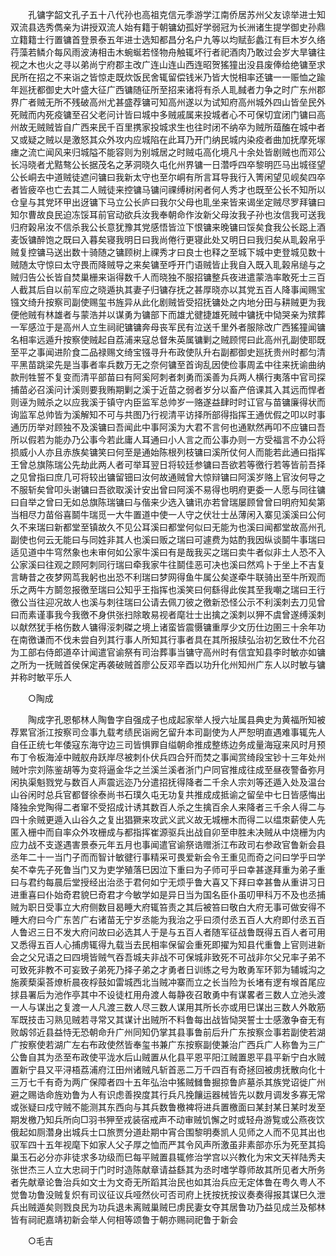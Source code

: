 <!-- { "loadSidebar": true } -->
　　孔镛字韶文孔子五十八代孙也高祖克信元季游学江南侨居苏州父友谅举进士知双流县选秀儁亲为讲授双流人始有籍于朝镛幼孤好学弱冠为长洲诸生提学御史孙鼎立籍籍士行置镛首登景泰五年进士选知都昌分名户九等以均赋彭蠡江有巨木岁久络荇藻若鳞介每风雨波涛相击木蜿蜒若怪物舟触辄坏行者祀酒肉乃敢过会岁大旱镛往视之木也火之寻以弟尚宁府郡主改广连山连山西连昭贺猺獞出没县废俸给绝镛至求民所在招之不来诣之皆惊走既炊饭民舍辄留偿钱米乃皆大悦相率还镛一一赈恤之踰年廵抚都御史大叶盛大征广西镛随征所至招来诸将有杀人耴馘者力争之时广东州郡界广者贼无所不残破高州尤甚盛荐镛可知高州遂以为试知府高州城外四山皆垒民外死贼而内死疫镛至召父老问计皆曰城中多贼戚属来投城者心不可保切宜闭门镛曰高州故无贼贼皆自广西来民千百里携家投城求生也往时闭不纳卒为贼所葅醢在城中者又或疑之贼以是激怒其众外攻内应城陷在此耳乃开门纳民城内染疫者曲加抚摩死塜瘗之流亡闻风来归城隘不能容则为别城居之时贼屯高化境凡十余处皆剧贼也而邓公长冯晓者尤黠骜公长据茂名之茅洞晓久屯化州界镛一日濳呼四卒黎明匹马出城径望公长峒去中道贼徒遮问镛曰我新太守也至尔峒有所言耳导我行入箐闲望见岘矣四卒者皆疲卒也亡去其二人贼徒来控镛马镛问祼缚树闲者何人秀才也既至公长不知所以仓皇与其党环甲出迓镛下马立公长庐曰我尔父母也耴坐来皆来谒坐定贼尽罗拜镛曰知尔曹故良民迫冻馁耳前官动欲兵汝我奉朝命作汝新父母汝我子孙也汝信我可送我归府榖帛汝不信杀我公长意犹豫其党感悟皆泣下恨镛来晚镛曰馁矣食我公长跽上酒麦饭镛醉饱之既曰入暮矣寝我明日曰我尚倦行更寝此处又明日曰我归矣从耴榖帛乎贼复控镛马送出数十骑随之镛顾树上祼秀才曰良士也释之至城下城中吏登城见数十贼随太守惊曰太守畏而降贼导之来矣镛至呼开门语贼皆止我自入既入耴榖帛缒与之贼归告公长皆自焚巢栅来诣得数千人而晓独不服招镛整兵夜进遣蒙浩率敢死士三百人截其后自以前军应之晓遁执其妻子归镛存抚之甚厚晓亦以其党五百人降事闻赐宝镪文绮升按察司副使赐玺书旌异从此化剧贼皆受招抚镛处之内地分田与耕贼更为我便他贼有林雄者与蒙浩并以谋勇为镛部下而雄尤徤捷雄死贼中镛抚中恸哭亲为殡葬一军感泣于是高州人立生祠祀镛镛奔母丧军民有泣送千里外者服除改广西猺獞闻镛名相率远遁升按察使贼起自荔浦来寇总督朱英属镛剿之贼顾愕曰此高州孔副使耶既至平之事闻进阶食二品禄赐文绮宝镪寻升布政使队升右副都御史廵抚贵州时都匀清平黑苗跳梁先是当事者率兵数万无之奈何镛至首询乱因使俭事周孟中往来抚谕曲纳款刑牲誓不复变而清平部苗曰有阿奚阿刺者刺勇而溪善为兵两人横行夷落中官司探捕苗必召溪问计溪则要我贿期剿之溪于近苗之弱者岁分以畜产倍课其入其远而悍者则诬为贼杀之以应我溪于镇守内臣监军总帅岁一赂遂益肆时时讧官与苗镛廉得状而询监军总帅皆为溪解知不可与共图乃行视清平访择所部得指挥王通优假之叩以时事通历历举对顾独不及溪镛曰吾闻此中事阿溪为大君不言何也通默然再叩不应镛曰吾所以假若为能办乃公事今若此庸人耳通曰小人言之而公事办则一方受福言不办公将损威小人亦且赤族矣镛笑曰何至是通始陈根列枝镛曰溪所仗何人而能若此通曰指挥王曾总旗陈瑞公先劫此两人者可举耳翌日将较廷参镛曰吾欲若等徼行若等皆前吾择之见曾指曰庶几可将较出镛留钿曰汝何故通贼曾大惊辩镛曰阿溪岁赂上官汝何导之不服斩矣曾叩头谢镛曰吾欲取溪计安出曾曰阿溪不易得也明府更委一人愿与同往镛曰自举之曾曰无如总旗陈瑞镛曰与偕来少选入镛讯亦若曾瑞屡顾曾曾曰明府知矣第当相尽力苗俗喜鬬牛瑞觅一大牛置道中使一人守之伏壮士丛薄闲入寨见溪溪曰公何久不来瑞曰新都堂至镇故久不见公耳溪曰都堂何似曰无能为也溪曰闻都堂故高州孔副使也何云无能曰与同姓非其人也溪曰贩之瑞曰可遽费为姑酌我因纵谈鬬牛事瑞曰适见道中牛穹然象也未审何如公家牛溪曰有是哉我买之瑞曰卖牛者似非土人恐不入公家溪曰往观之顾阿刺同行瑞曰牵我家牛往鬬佳恶可决也溪曰然鸡卜于坐上不吉复言畴昔之夜梦网茑我躬也出恐不利瑞曰梦网得鱼牛属公矣遂牵牛联骑出至牛所观而乐之两牛方鬬忽报徼至瑞曰公知乎王指挥也溪笑曰何繇得此俟其至我嘲之瑞曰王行徼公当往迎况故人也溪与刺往瑞曰公请去佩刀彼之徼新恐怪公示不利溪刺去刀见曾曰而素谨事我今我徼不身供张扫除敢易视者麾壮士出擒之溪刺以狎不虞曾遂缚溪刺以献然犹手格伤数人镛得浽刺磔之境上诸蛮皆震慑镛重厚少文历仕边圉三十余年功在南徼谦而不伐未尝自列其行事人所知其行事者具在其所报牍弘治初乞致仕不允召为工部右侍郎道卒计闻遣官谕祭有司治葬事当镛守高州时有信宜知县李时敏亦如镛之所为一抚贼首侯保定再袭破贼首廖公反邓辛酉以功升化州知州广东人以时敏与镛并称时敏平乐人 

　　○陶成 

　　陶成字孔恩郁林人陶鲁字自强成子也成起家举人授六址属县典史为黄福所知被荐累官浙江按察司佥事九载考绩民诣阙乞留升本司副使为人严恕明直遇难事辄先人自任正统七年倭寇东海守边三司皆惧罪自缢朝命推成整练边务成量海寇来风时月预布丁令板海淖中贼舣舟跃岸尽被刺仆伏兵四合歼而焚之事闻赏绮段宝钞十三年处州贼叶宗刘陈鉴胡等为变将逼金华之兰溪兰溪者浙门户同官推成往成至昼夜警备弥月闲执渠魁戮党与数百人声震远迩乃分遣招抚得降者二千余人宗刘等还遁入处及温台山谷闲时总兵官都督徐泰尚书石璞久屯无功复共推成成抵谕之留垒中七日皆感悔出降独余党陶得二者窜不受招成计诱其数百人杀之生擒百余人来降者三千余人得二与四十余贼更遁入山谷久之复出猖獗来攻武义武义故无城栅木而得二以缊朿薪使人先匿入栅中而自率众外攻栅成与都指挥崔源驱兵出战自卯至申胜未决贼从中烧栅为内应力战不支遂遇害景泰元年五月也事闻遣官谕祭诰赠浙江布政司右参政官鲁新会县丞年二十一当门子而而智计敏徤行事精采可畏爱新会令王重见而奇之问曰学乎曰学矣不幸先子死鲁当门又为吏学殖落巳因泣下重曰为子师可乎曰幸甚遂拜重为弟子重曰与君约每晨后堂授经出治丞于君何如宁无烦乎鲁大喜又下拜曰幸甚鲁从重讲习日进重喜曰仆始奇君貌巳奇君才今敏学如是异日当为国名臣仆虽叨甲科万不及也丞捕贼为职日受事立大府侧数目曷睡大府辄笞责之其后被笞曰敬白大府无事可做安得不睡大府曰今广东苦广右诸苗无宁岁丞能为我治之乎曰须付丞五百人大府即付丞五百人鲁迟三日不发大府问故曰必选其人于是与五百人者随军征战鲁既得五百人者可用又悉得五百人心捕虏辄得九载当去民相率保留会重死即擢为知县代重鲁上官则进新会之父兄语之曰四境皆贼气吞吾城夫非战不可保城非致死不可战非尔父兄率子弟不可致死非教不可妄致子弟死乃择子弟之才勇者日训练之号为敢勇军环郭为辅城沟之施蒺蔾渠荅燎析晨夜桴鼓如雷城西北当贼冲寨而立之长当险为长堵有逻有堠首尾应捄县署后为池作亭其中不设徒杠用舟渡人每静夜召敢勇中有谋畧者三数人立池头渡一人与谋出之复渡一人凡渡三数人尽三数人谋用其所长亦或用巳谋出三数人外敢筋军既技击习熟见贼若寻常又其谋计出贼所不料鲁每出战皆恸哭誓士士感激争奋无有败衂邻近县益恃无恐朝命升广州同知仍掌其县事鲁前后升广东按察佥事若副使若湖广按察使若湖广左右布政使然皆奉玺书兼广东按察副使兼治广西兵广人称鲁为三广公鲁自其为丞至布政使平泷水后山贼置从化县平恩平阳江贼置恩平县平新宁白水贼置新宁县又平浔梧荔浦府江田州诸贼凡斩首恶二万千四百有奇拯回被虏抚散向化十三万七千有奇为两广保障者四十五年弘治中猺贼雠鲁掘掠鲁庐墓杀其族党诏徙广州避之赐诰命旌劝鲁为人有识虑善揆度其行兵凡挽饟运器械皆先以数月调发多寡无常或张疑曰戍守贼不能测其东西向与其兵数鲁檄裨将进兵置檄面曰某封某日某时发至期发檄乃知兵所向□羽书狎至戎装宿戒声不动审贼饥懈之时或轻舟游覧或公燕夜饮俄起如厕濳身出城兵士口旅贾分道赴期中宵合围黎明奏凯人见师之人而不见其出也驭军四十五年视麾下如家人父子厚之恤而严其令风声所激虽非素部亦乐为死至其捣巢玉石必分亦非徒求多功级而巳每平贼置县辄修治学宫以兴教化为宋文天祥陆秀夫张世杰三人立大忠祠于门时时造陈献章请益繇其为丞时嗜学尊师故其所见者大所务者先献章论鲁治兵如文士为文奇无所蹈其治民也如其治兵应无定体鲁在粤久粤人不觉鲁功鲁没贼复炽有司议征议兵哑然伙可否司府上抚按抚按议奏奏得报其谋巳久泄兵出贼遁矣则戮良民为功兵退未离贼巢贼巳虏民妻女夺其居鲁功乃益见成兰及郁林皆有祠祀嘉靖初新会举人何相等颂鲁于朝亦赐祠祀鲁于新会 

　　○毛吉 

